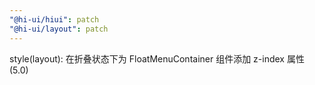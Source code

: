 ```yaml
---
"@hi-ui/hiui": patch
"@hi-ui/layout": patch
---
```


style(layout): 在折叠状态下为 FloatMenuContainer 组件添加 z-index 属性 (5.0)
